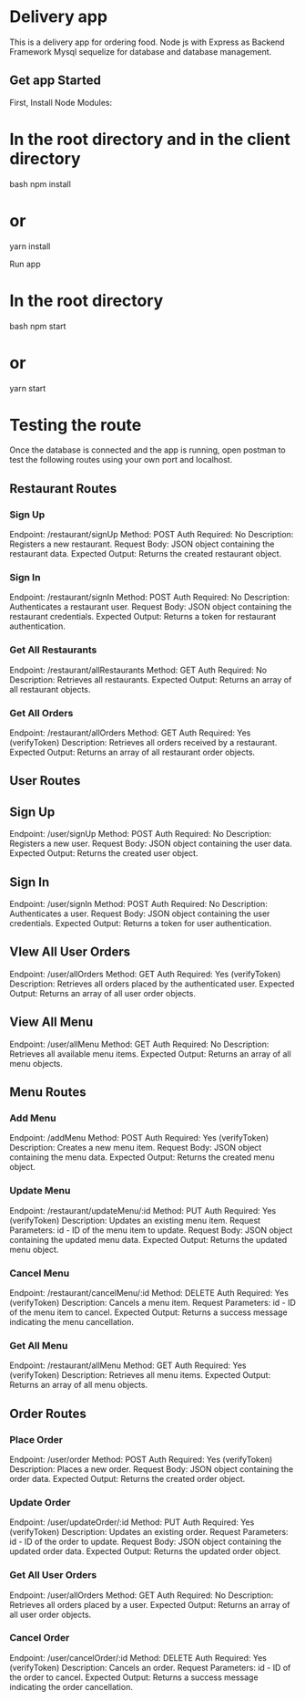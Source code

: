 # Delivery app
This is a delivery app for ordering food.
Node js with Express as Backend Framework
Mysql sequelize for database and database management.

## Get app Started

First, Install Node Modules:
 # In the root directory and in the client directory
 bash
 npm install
 # or 
 yarn install
 

 Run app
# In the root directory
bash
npm start
# or
yarn start

# Testing the route
Once the database is connected and the app is running, open postman to test the following routes using your own port and localhost.


## Restaurant Routes
### Sign Up
Endpoint: /restaurant/signUp
Method: POST
Auth Required: No
Description: Registers a new restaurant.
Request Body: JSON object containing the restaurant data.
Expected Output: Returns the created restaurant object.

### Sign In 
Endpoint: /restaurant/signIn
Method: POST
Auth Required: No
Description: Authenticates a restaurant user.
Request Body: JSON object containing the restaurant credentials.
Expected Output: Returns a token for restaurant authentication.

### Get All Restaurants
Endpoint: /restaurant/allRestaurants
Method: GET
Auth Required: No
Description: Retrieves all restaurants.
Expected Output: Returns an array of all restaurant objects.

### Get All Orders
 Endpoint: /restaurant/allOrders
Method: GET
Auth Required: Yes (verifyToken)
Description: Retrieves all orders received by a restaurant.
Expected Output: Returns an array of all restaurant order objects.


## User Routes
## Sign Up
Endpoint: /user/signUp
Method: POST
Auth Required: No
Description: Registers a new user.
Request Body: JSON object containing the user data.
Expected Output: Returns the created user object.

## Sign In
Endpoint: /user/signIn
Method: POST
Auth Required: No
Description: Authenticates a user.
Request Body: JSON object containing the user credentials.
Expected Output: Returns a token for user authentication.

## VIew All User Orders
Endpoint: /user/allOrders
Method: GET
Auth Required: Yes (verifyToken)
Description: Retrieves all orders placed by the authenticated user.
Expected Output: Returns an array of all user order objects.

## View All Menu
Endpoint: /user/allMenu
Method: GET
Auth Required: No
Description: Retrieves all available menu items.
Expected Output: Returns an array of all menu objects.


## Menu Routes
### Add Menu
Endpoint: /addMenu
Method: POST
Auth Required: Yes (verifyToken)
Description: Creates a new menu item.
Request Body: JSON object containing the menu data.
Expected Output: Returns the created menu object.

### Update Menu
Endpoint: /restaurant/updateMenu/:id
Method: PUT
Auth Required: Yes (verifyToken)
Description: Updates an existing menu item.
Request Parameters: id - ID of the menu item to update.
Request Body: JSON object containing the updated menu data.
Expected Output: Returns the updated menu object.

### Cancel Menu
Endpoint: /restaurant/cancelMenu/:id
Method: DELETE
Auth Required: Yes (verifyToken)
Description: Cancels a menu item.
Request Parameters: id - ID of the menu item to cancel.
Expected Output: Returns a success message indicating the menu cancellation.

### Get All Menu
Endpoint: /restaurant/allMenu
Method: GET
Auth Required: Yes (verifyToken)
Description: Retrieves all menu items.
Expected Output: Returns an array of all menu objects.


## Order Routes
### Place Order
Endpoint: /user/order
Method: POST
Auth Required: Yes (verifyToken)
Description: Places a new order.
Request Body: JSON object containing the order data.
Expected Output: Returns the created order object.

### Update Order
Endpoint: /user/updateOrder/:id
Method: PUT
Auth Required: Yes (verifyToken)
Description: Updates an existing order.
Request Parameters: id - ID of the order to update.
Request Body: JSON object containing the updated order data.
Expected Output: Returns the updated order object.

### Get All User Orders
Endpoint: /user/allOrders
Method: GET
Auth Required: No
Description: Retrieves all orders placed by a user.
Expected Output: Returns an array of all user order objects.

### Cancel Order
Endpoint: /user/cancelOrder/:id
Method: DELETE
Auth Required: Yes (verifyToken)
Description: Cancels an order.
Request Parameters: id - ID of the order to cancel.
Expected Output: Returns a success message indicating the order cancellation.